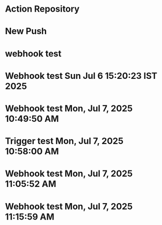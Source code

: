 # Action Repository
# New Push
# webhook test 
# Webhook test Sun Jul  6 15:20:23 IST 2025
# Webhook test Mon, Jul  7, 2025 10:49:50 AM
# Trigger test Mon, Jul  7, 2025 10:58:00 AM
# Webhook test Mon, Jul  7, 2025 11:05:52 AM
# Webhook test Mon, Jul  7, 2025 11:15:59 AM
